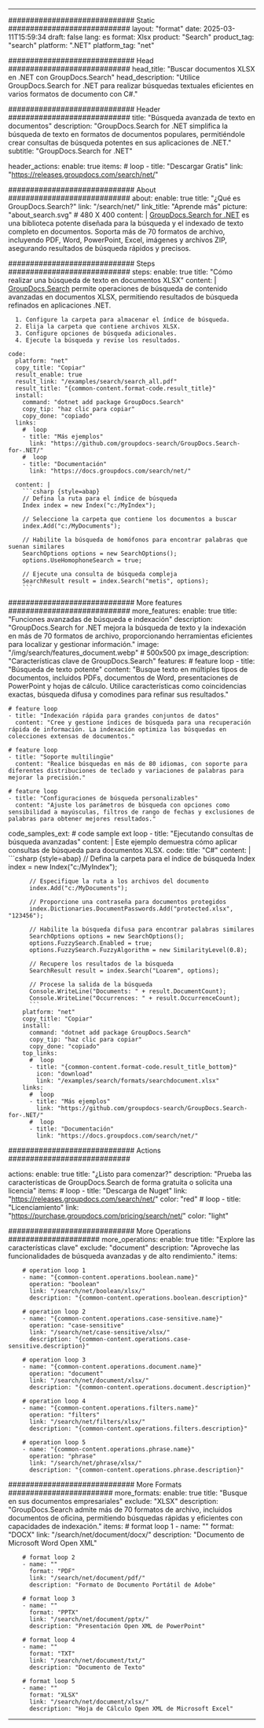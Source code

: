 
---
############################# Static ############################
layout: "format"
date:  2025-03-11T15:59:34
draft: false
lang: es
format: Xlsx
product: "Search"
product_tag: "search"
platform: ".NET"
platform_tag: "net"

############################# Head ############################
head_title: "Buscar documentos XLSX en .NET con GroupDocs.Search"
head_description: "Utilice GroupDocs.Search for .NET para realizar búsquedas textuales eficientes en varios formatos de documento con C#."

############################# Header ############################
title: "Búsqueda avanzada de texto en documentos" 
description: "GroupDocs.Search for .NET simplifica la búsqueda de texto en formatos de documentos populares, permitiéndole crear consultas de búsqueda potentes en sus aplicaciones de .NET."
subtitle: "GroupDocs.Search for .NET" 

header_actions:
  enable: true
  items:
    #  loop
    - title: "Descargar Gratis"
      link: "https://releases.groupdocs.com/search/net/"
      
############################# About ############################
about:
    enable: true
    title: "¿Qué es GroupDocs.Search?"
    link: "/search/net/"
    link_title: "Aprende más"
    picture: "about_search.svg" # 480 X 400
    content: |
       [GroupDocs.Search for .NET](/search/net/) es una biblioteca potente diseñada para la búsqueda y el indexado de texto completo en documentos. Soporta más de 70 formatos de archivo, incluyendo PDF, Word, PowerPoint, Excel, imágenes y archivos ZIP, asegurando resultados de búsqueda rápidos y precisos.

############################# Steps ############################
steps:
    enable: true
    title: "Cómo realizar una búsqueda de texto en documentos XLSX"
    content: |
      [GroupDocs.Search](/search/net/) permite operaciones de búsqueda de contenido avanzadas en documentos XLSX, permitiendo resultados de búsqueda refinados en aplicaciones .NET.
      
      1. Configure la carpeta para almacenar el índice de búsqueda.
      2. Elija la carpeta que contiene archivos XLSX.
      3. Configure opciones de búsqueda adicionales.
      4. Ejecute la búsqueda y revise los resultados.
   
    code:
      platform: "net"
      copy_title: "Copiar"
      result_enable: true
      result_link: "/examples/search/search_all.pdf"
      result_title: "{common-content.format-code.result_title}"
      install:
        command: "dotnet add package GroupDocs.Search"
        copy_tip: "haz clic para copiar"
        copy_done: "copiado"
      links:
        #  loop
        - title: "Más ejemplos"
          link: "https://github.com/groupdocs-search/GroupDocs.Search-for-.NET/"
        #  loop
        - title: "Documentación"
          link: "https://docs.groupdocs.com/search/net/"
          
      content: |
        ```csharp {style=abap}
        // Defina la ruta para el índice de búsqueda
        Index index = new Index("c:/MyIndex");

        // Seleccione la carpeta que contiene los documentos a buscar
        index.Add("c:/MyDocuments");

        // Habilite la búsqueda de homófonos para encontrar palabras que suenan similares
        SearchOptions options = new SearchOptions();
        options.UseHomophoneSearch = true;

        // Ejecute una consulta de búsqueda compleja
        SearchResult result = index.Search("metis", options);
        ```            

############################# More features ############################
more_features:
  enable: true
  title: "Funciones avanzadas de búsqueda e indexación"
  description: "GroupDocs.Search for .NET mejora la búsqueda de texto y la indexación en más de 70 formatos de archivo, proporcionando herramientas eficientes para localizar y gestionar información."
  image: "/img/search/features_document.webp" # 500x500 px
  image_description: "Características clave de GroupDocs.Search"
  features:
    # feature loop
    - title: "Búsqueda de texto potente"
      content: "Busque texto en múltiples tipos de documentos, incluidos PDFs, documentos de Word, presentaciones de PowerPoint y hojas de cálculo. Utilice características como coincidencias exactas, búsqueda difusa y comodines para refinar sus resultados."

    # feature loop
    - title: "Indexación rápida para grandes conjuntos de datos"
      content: "Cree y gestione índices de búsqueda para una recuperación rápida de información. La indexación optimiza las búsquedas en colecciones extensas de documentos."

    # feature loop
    - title: "Soporte multilingüe"
      content: "Realice búsquedas en más de 80 idiomas, con soporte para diferentes distribuciones de teclado y variaciones de palabras para mejorar la precisión."

    # feature loop
    - title: "Configuraciones de búsqueda personalizables"
      content: "Ajuste los parámetros de búsqueda con opciones como sensibilidad a mayúsculas, filtros de rango de fechas y exclusiones de palabras para obtener mejores resultados."
      
  code_samples_ext:
    # code sample ext loop
    - title: "Ejecutando consultas de búsqueda avanzadas"
      content: |
        Este ejemplo demuestra cómo aplicar consultas de búsqueda para documentos XLSX.
      code:
        title: "C#"
        content: |
          ```csharp {style=abap}
          // Defina la carpeta para el índice de búsqueda
          Index index = new Index("c:/MyIndex");
              
          // Especifique la ruta a los archivos del documento
          index.Add("c:/MyDocuments");

          // Proporcione una contraseña para documentos protegidos
          index.Dictionaries.DocumentPasswords.Add("protected.xlsx", "123456");

          // Habilite la búsqueda difusa para encontrar palabras similares
          SearchOptions options = new SearchOptions();
          options.FuzzySearch.Enabled = true;
          options.FuzzySearch.FuzzyAlgorithm = new SimilarityLevel(0.8);

          // Recupere los resultados de la búsqueda
          SearchResult result = index.Search("Loarem", options);
          
          // Procese la salida de la búsqueda
          Console.WriteLine("Documents: " + result.DocumentCount);
          Console.WriteLine("Occurrences: " + result.OccurrenceCount);
          ```
        platform: "net"
        copy_title: "Copiar"
        install:
          command: "dotnet add package GroupDocs.Search"
          copy_tip: "haz clic para copiar"
          copy_done: "copiado"
        top_links:
          #  loop
          - title: "{common-content.format-code.result_title_bottom}"
            icon: "download"
            link: "/examples/search/formats/searchdocument.xlsx"
        links:
          #  loop
          - title: "Más ejemplos"
            link: "https://github.com/groupdocs-search/GroupDocs.Search-for-.NET/"
          #  loop
          - title: "Documentación"
            link: "https://docs.groupdocs.com/search/net/"
            

            


############################# Actions ############################

actions:
  enable: true
  title: "¿Listo para comenzar?"
  description: "Prueba las características de GroupDocs.Search de forma gratuita o solicita una licencia"
  items:
    #  loop
    - title: "Descarga de Nuget"
      link: "https://releases.groupdocs.com/search/net/"
      color: "red"
        #  loop
    - title: "Licenciamiento"
      link: "https://purchase.groupdocs.com/pricing/search/net/"
      color: "light"


############################# More Operations #####################
more_operations:
    enable: true
    title: "Explore las características clave"
    exclude: "document"
    description: "Aproveche las funcionalidades de búsqueda avanzadas y de alto rendimiento."
    items: 
          
        # operation loop 1
        - name: "{common-content.operations.boolean.name}"
          operation: "boolean"
          link: "/search/net/boolean/xlsx/"
          description: "{common-content.operations.boolean.description}"

        # operation loop 2
        - name: "{common-content.operations.case-sensitive.name}"
          operation: "case-sensitive"
          link: "/search/net/case-sensitive/xlsx/"
          description: "{common-content.operations.case-sensitive.description}"

        # operation loop 3
        - name: "{common-content.operations.document.name}"
          operation: "document"
          link: "/search/net/document/xlsx/"
          description: "{common-content.operations.document.description}"

        # operation loop 4
        - name: "{common-content.operations.filters.name}"
          operation: "filters"
          link: "/search/net/filters/xlsx/"
          description: "{common-content.operations.filters.description}"

        # operation loop 5
        - name: "{common-content.operations.phrase.name}"
          operation: "phrase"
          link: "/search/net/phrase/xlsx/"
          description: "{common-content.operations.phrase.description}"
          
        
          
############################# More Formats ########################
more_formats:
    enable: true
    title: "Busque en sus documentos empresariales"
    exclude: "XLSX"
    description: "GroupDocs.Search admite más de 70 formatos de archivo, incluidos documentos de oficina, permitiendo búsquedas rápidas y eficientes con capacidades de indexación."
    items: 
        # format loop 1
        - name: ""
          format: "DOCX"
          link: "/search/net/document/docx/"
          description: "Documento de Microsoft Word Open XML"
          
        # format loop 2
        - name: ""
          format: "PDF"
          link: "/search/net/document/pdf/"
          description: "Formato de Documento Portátil de Adobe"
          
        # format loop 3
        - name: ""
          format: "PPTX"
          link: "/search/net/document/pptx/"
          description: "Presentación Open XML de PowerPoint"

        # format loop 4
        - name: ""
          format: "TXT"
          link: "/search/net/document/txt/"
          description: "Documento de Texto"
          
        # format loop 5
        - name: ""
          format: "XLSX"
          link: "/search/net/document/xlsx/"
          description: "Hoja de Cálculo Open XML de Microsoft Excel"
  

---
